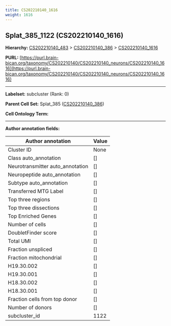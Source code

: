 ```yaml
---
title: CS202210140_1616
weight: 1616
---
```

## Splat_385_1122 (CS202210140_1616)
<b>Hierarchy: </b>
[CS202210140_483](../CS202210140_483) >
[CS202210140_386](../CS202210140_386) >
[CS202210140_1616](../CS202210140_1616)

**PURL:** [https://purl.brain-bican.org/taxonomy/CS202210140/CS202210140_neurons/CS202210140_1616](https://purl.brain-bican.org/taxonomy/CS202210140/CS202210140_neurons/CS202210140_1616)

---


**Labelset:** subcluster (Rank: 0)

**Parent Cell Set:** Splat_385 ([CS202210140_386](../CS202210140_386))



**Cell Ontology Term:** 

[MARKER GENES.]: #


---

[TRANSFERRED ANNOTATIONS.]: #


[AUTHOR ANNOTATION FIELDS.]: #


**Author annotation fields:**

| Author annotation | Value |
|-------------------|-------|
|Cluster ID|None|
|Class auto_annotation|[]|
|Neurotransmitter auto_annotation|[]|
|Neuropeptide auto_annotation|[]|
|Subtype auto_annotation|[]|
|Transferred MTG Label|[]|
|Top three regions|[]|
|Top three dissections|[]|
|Top Enriched Genes|[]|
|Number of cells|[]|
|DoubletFinder score|[]|
|Total UMI|[]|
|Fraction unspliced|[]|
|Fraction mitochondrial|[]|
|H19.30.002|[]|
|H19.30.001|[]|
|H18.30.002|[]|
|H18.30.001|[]|
|Fraction cells from top donor|[]|
|Number of donors|[]|
|subcluster_id|1122|
